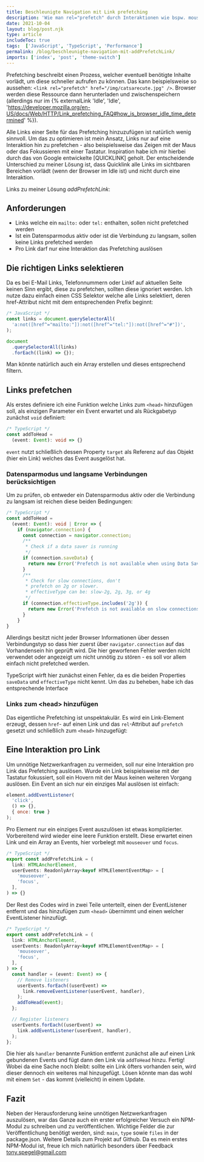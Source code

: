 ```yaml
---
title: Beschleunigte Navigation mit Link prefetching
description: 'Wie man rel="prefetch" durch Interaktionen wie bspw. mouseover oder focus optimieren kann'
date: 2021-10-04
layout: blog/post.njk
type: article
includeToc: true
tags:  ['JavaScript', 'TypeScript', 'Performance']
permalink: /blog/beschleunigte-navigation-mit-addPrefetchLink/
imports: ['index', 'post', 'theme-switch']
---
```


Prefetching beschreibt einen Prozess, welcher eventuell benötigte Inhalte vorlädt,
um diese schneller aufrufen zu können. Das kann beispielsweise so aussehen:
`<link rel="prefetch" href="/img/catsarecute.jpg" />`.
Browser werden diese Ressource dann herunterladen und zwischenspeichern (allerdings nur im {% externalLink 'Idle', 'Idle', 'https://developer.mozilla.org/en-US/docs/Web/HTTP/Link_prefetching_FAQ#how_is_browser_idle_time_determined' %}).

Alle Links einer Seite für das Prefetching hinzuzufügen ist natürlich wenig sinnvoll.
Um das zu optimieren ist mein Ansatz, Links nur auf eine Interaktion hin zu prefetchen - also beispielsweise das Zeigen mit der Maus oder das Fokussieren mit einer Tastatur. Inspiration habe ich mir hierbei durch das von Google entwickelte [QUICKLINK] geholt. Der entscheidende Unterschied zu meiner Lösung ist, dass Quicklink alle Links im sichtbaren Bereichen vorlädt (wenn der Browser im Idle ist) und nicht durch eine Interaktion.

Links zu meiner Lösung _addPrefetchLink_:

## Anforderungen

- Links welche ein `mailto:` oder `tel:` enthalten, sollen nicht prefetched werden
- Ist ein Datensparmodus aktiv oder ist die Verbindung zu langsam, sollen keine Links prefetched werden
- Pro Link darf nur eine Interaktion das Prefetching auslösen

## Die richtigen Links selektieren


Da es bei E-Mail Links, Telefonnummern oder Linkf auf aktuellen Seite keinen Sinn ergibt, diese zu prefetchen, sollten diese ignoriert werden. Ich nutze dazu einfach einen CSS Selektor welche alle Links selektiert, deren href-Attribut nicht mit dem entsprechenden Prefix beginnt:
```javascript
/* JavaScript */
const links = document.querySelectorAll(
  'a:not([href^="mailto:"]):not([href^="tel:"]):not([href^="#"])',
);

document
  .querySelectorAll(links)
  .forEach((link) => {});
```
Man könnte natürlich auch ein Array erstellen und dieses entsprechend filtern.

## Links prefetchen
Als erstes definiere ich eine Funktion welche Links zum `<head>` hinzufügen soll, als einzigen Parameter ein Event erwartet und als Rückgabetyp zunächst `void` definiert:
```typescript
/* TypeScript */
const addToHead =
  (event: Event): void => {}
```
`event` nutzt schließlich dessen Property `target` als Referenz auf das Objekt (hier ein Link) welches das Event ausgelöst hat.

### Datensparmodus und langsame Verbindungen berücksichtigen
Um zu prüfen, ob entweder ein Datensparmodus aktiv oder die Verbindung zu langsam ist reichen diese beiden Bedingungen:
```typescript
/* TypeScript */
const addToHead =
  (event: Event): void | Error => {
    if (navigator.connection) {
      const connection = navigator.connection;
      /**
       * Check if a data saver is running
       */
      if (connection.saveData) {
        return new Error('Prefetch is not available when using Data Saver');
      }
      /**
       * Check for slow connections, don't
       * prefetch on 2g or slower.
       * effectiveType can be: slow-2g, 2g, 3g, or 4g
       */
      if (connection.effectiveType.includes('2g')) {
        return new Error('Prefetch is not available on slow connections');
      }
    }
}
```
Allerdings besitzt nicht jeder Browser Informationen über dessen Verbindungstyp so dass hier zuerst über `navigator.connection`
auf das Vorhandensein hin geprüft wird. Die hier geworfenen Fehler werden nicht verwendet oder angezeigt
um nicht unnötig zu stören - es soll vor allem einfach nicht prefetched werden.

TypeScript wirft hier zunächst einen Fehler, da es die beiden Properties `saveData` und `effectiveType` nicht kennt.
Um das zu beheben, habe ich das entsprechende Interface


### Links zum \<head> hinzufügen
Das eigentliche Prefetching ist unspektakulär. Es wird ein Link-Element erzeugt, dessen `href`- auf einen Link
und das `rel`-Attribut auf `prefetch` gesetzt und schließlich zum `<head>` hinzugefügt:

## Eine Interaktion pro Link
Um unnötige Netzwerkanfragen zu vermeiden, soll nur eine Interaktion pro Link das Prefetching auslösen.
Wurde ein Link beispielsweise mit der Tastatur fokussiert, soll ein Hovern mit der Maus keinen weiteren Vorgang auslösen.
Ein Event an sich nur ein einziges Mal auslösen ist einfach:

```javascript
element.addEventListener(
  'click',
  () => {},
  { once: true }
);
```
Pro Element nur ein einziges Event auszulösen ist etwas komplizierter.
Vorbereitend wird wieder eine leere Funktion erstellt. Diese erwartet einen Link und ein Array an Events,
hier vorbelegt mit `mouseover` und `focus`.
```typescript
/* TypeScript */
export const addPrefetchLink = (
  link: HTMLAnchorElement,
  userEvents: ReadonlyArray<keyof HTMLElementEventMap> = [
    'mouseover',
    'focus',
  ],
) => {}
```
Der Rest des Codes wird in zwei Teile unterteilt, einen der EventListener entfernt und das hinzufügen zum
`<head>` übernimmt und einen welcher EventListener hinzufügt.
```typescript
/* TypeScript */
export const addPrefetchLink = (
  link: HTMLAnchorElement,
  userEvents: ReadonlyArray<keyof HTMLElementEventMap> = [
    'mouseover',
    'focus',
  ],
) => {
  const handler = (event: Event) => {
    // Remove listeners
    userEvents.forEach((userEvent) =>
      link.removeEventListener(userEvent, handler),
    );
    addToHead(event);
  };

  // Register listeners
  userEvents.forEach((userEvent) =>
    link.addEventListener(userEvent, handler),
  );
};
```
Die hier als `handler` benannte Funktion entfernt zunächst alle auf einen Link gebundenen Events und fügt dann
den Link via `addToHead` hinzu. Fertig! Wobei da eine Sache noch bleibt: sollte ein Link öfters vorhanden sein,
wird dieser dennoch ein weiteres mal hinzugefügt. Lösen könnte man das wohl mit einem `Set` - das kommt (vielleicht)
in einem Update.

## Fazit
Neben der Herausforderung keine unnötigen Netzwerkanfragen auszulösen, war das Ganze
auch ein erster erfolgreicher Versuch ein NPM-Modul zu schreiben und zu veröffentlichen.
Wichtige Felder die zur Veröffentlichung benötigt werden, sind: `main`, `type` sowie `files` in der package.json.
Weitere Details zum Projekt auf Github.
Da es mein erstes NPM-Modul ist, freue ich mich natürlich besonders über Feedback <a class="text-link" target="_blank" rel="noopener noreferrer" href="mailto:tony.spegel@gmail.com" title="E-Mail schreiben">tony.spegel@gmail.com</a>
